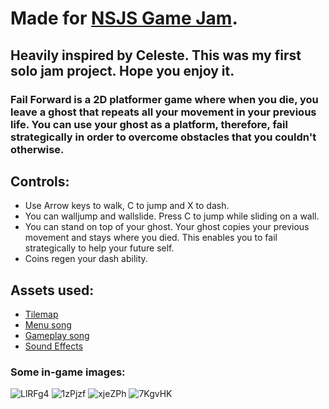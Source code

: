 # Made for [NSJS Game Jam](https://itch.io/jam/nsjs-2024-jam-2).
## Heavily inspired by Celeste. This was my first solo jam project. Hope you enjoy it.
### Fail Forward is a 2D platformer game where when you die, you leave a ghost that repeats all your movement in your previous life. You can use your ghost as a platform, therefore, fail strategically in order to overcome obstacles that you couldn't otherwise.

## Controls:
- Use Arrow keys to walk, C to jump and X to dash.
- You can walljump and wallslide. Press C to jump while sliding on a wall.
- You can stand on top of your ghost. Your ghost copies your previous movement and stays where you died. This enables you to fail strategically to help your future self.
- Coins regen your dash ability.

## Assets used:
- [Tilemap](https://adamatomic.itch.io/cavernas)
- [Menu song](https://opengameart.org/content/caustic-chip)
- [Gameplay song](https://opengameart.org/content/perces)
- [Sound Effects](https://opengameart.org/content/nes-8-bit-sound-effects)

### Some in-game images:
![LlRFg4](https://github.com/user-attachments/assets/477f7259-aac4-4181-a063-f0c8bd5e476f)
![1zPjzf](https://github.com/user-attachments/assets/e041077a-7bd1-4be2-a138-57b25b1931a0)
![xjeZPh](https://github.com/user-attachments/assets/ab13f127-f9ae-4310-831c-a3982d28891a)
![7KgvHK](https://github.com/user-attachments/assets/987d1dc2-251d-4cb9-8783-cc5773368bd5)
